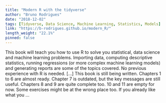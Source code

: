 ```yaml
---
title: "Modern R with the tidyverse"
author: "Bruno Rodrigues"
date: "2018-12-02"
tags: [Tidyverse, Data Science, Machine Learning, Statistics, Models]
link: "https://b-rodrigues.github.io/modern_R/"
length_weight: "22.1%"
pinned: false
---
```


This book will teach you how to use R to solve you statistical, data science and machine learning problems. Importing data, computing descriptive statistics, running regressions (or more complex machine learning models) and generating reports are some of the topics covered. No previous experience with R is needed. [...] This book is still being written. Chapters 1 to 6 are almost ready. Chapter 7 is outdated, but
the key messages are still useful. Chapters 8 and 9 are quite complete too. 10 and 11 are empty
for now. Some exercises might be at the wrong place too. If you already like what you ...
